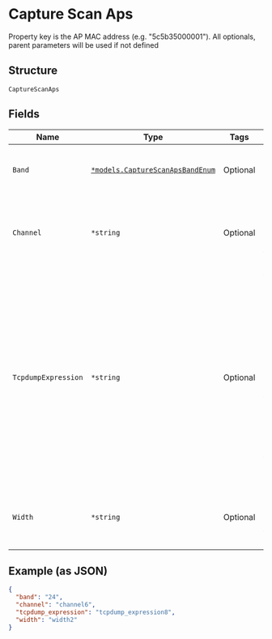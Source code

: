 
# Capture Scan Aps

Property key is the AP MAC address (e.g. "5c5b35000001"). All optionals, parent parameters will be used if not defined

## Structure

`CaptureScanAps`

## Fields

| Name | Type | Tags | Description |
|  --- | --- | --- | --- |
| `Band` | [`*models.CaptureScanApsBandEnum`](../../doc/models/capture-scan-aps-band-enum.md) | Optional | Only Single value allowed<br>**Default**: `"24"` |
| `Channel` | `*string` | Optional | specify the channel value where scan PCAP has to be started |
| `TcpdumpExpression` | `*string` | Optional | tcpdump expression, port specific if specified under ports dict, otherwise applicable across ports if specified at top level of payload. Port specific value overrides top level value when both exist. |
| `Width` | `*string` | Optional | specify the bandwidth value with respect to the channel. |

## Example (as JSON)

```json
{
  "band": "24",
  "channel": "channel6",
  "tcpdump_expression": "tcpdump_expression8",
  "width": "width2"
}
```

